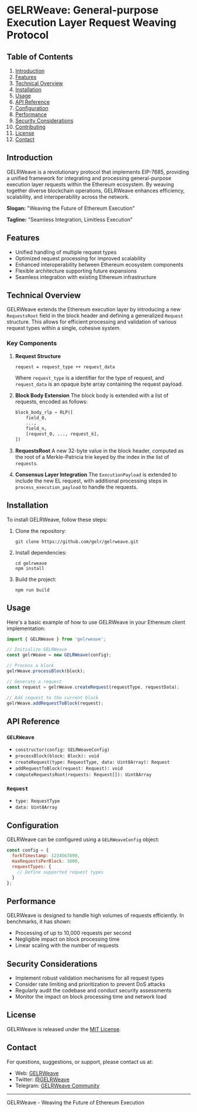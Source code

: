 # GELRWeave: General-purpose Execution Layer Request Weaving Protocol

## Table of Contents

1. [Introduction](#introduction)
2. [Features](#features)
3. [Technical Overview](#technical-overview)
4. [Installation](#installation)
5. [Usage](#usage)
6. [API Reference](#api-reference)
7. [Configuration](#configuration)
8. [Performance](#performance)
9. [Security Considerations](#security-considerations)
10. [Contributing](#contributing)
11. [License](#license)
12. [Contact](#contact)

## Introduction

GELRWeave is a revolutionary protocol that implements EIP-7685, providing a unified framework for integrating and processing general-purpose execution layer requests within the Ethereum ecosystem. By weaving together diverse blockchain operations, GELRWeave enhances efficiency, scalability, and interoperability across the network.

**Slogan:** "Weaving the Future of Ethereum Execution"

**Tagline:** "Seamless Integration, Limitless Execution"

## Features

- Unified handling of multiple request types
- Optimized request processing for improved scalability
- Enhanced interoperability between Ethereum ecosystem components
- Flexible architecture supporting future expansions
- Seamless integration with existing Ethereum infrastructure

## Technical Overview

GELRWeave extends the Ethereum execution layer by introducing a new `RequestsRoot` field in the block header and defining a generalized `Request` structure. This allows for efficient processing and validation of various request types within a single, cohesive system.

### Key Components

1. **Request Structure**
   ```
   request = request_type ++ request_data
   ```
   Where `request_type` is a identifier for the type of request, and `request_data` is an opaque byte array containing the request payload.

2. **Block Body Extension**
   The block body is extended with a list of requests, encoded as follows:
   ```python
   block_body_rlp = RLP([
       field_0,
       ...,
       field_n,
       [request_0, ..., request_k],
   ])
   ```

3. **RequestsRoot**
   A new 32-byte value in the block header, computed as the root of a Merkle-Patricia trie keyed by the index in the list of `requests`.

4. **Consensus Layer Integration**
   The `ExecutionPayload` is extended to include the new EL request, with additional processing steps in `process_execution_payload` to handle the requests.

## Installation

To install GELRWeave, follow these steps:

1. Clone the repository:
   ```
   git clone https://github.com/gelr/gelrweave.git
   ```

2. Install dependencies:
   ```
   cd gelrweave
   npm install
   ```

3. Build the project:
   ```
   npm run build
   ```

## Usage

Here's a basic example of how to use GELRWeave in your Ethereum client implementation:

```javascript
import { GELRWeave } from 'gelrweave';

// Initialize GELRWeave
const gelrWeave = new GELRWeave(config);

// Process a block
gelrWeave.processBlock(block);

// Generate a request
const request = gelrWeave.createRequest(requestType, requestData);

// Add request to the current block
gelrWeave.addRequestToBlock(request);
```

## API Reference

### `GELRWeave`

- `constructor(config: GELRWeaveConfig)`
- `processBlock(block: Block): void`
- `createRequest(type: RequestType, data: Uint8Array): Request`
- `addRequestToBlock(request: Request): void`
- `computeRequestsRoot(requests: Request[]): Uint8Array`

### `Request`

- `type: RequestType`
- `data: Uint8Array`

## Configuration

GELRWeave can be configured using a `GELRWeaveConfig` object:

```javascript
const config = {
  forkTimestamp: 1234567890,
  maxRequestsPerBlock: 1000,
  requestTypes: {
    // Define supported request types
  }
};
```

## Performance

GELRWeave is designed to handle high volumes of requests efficiently. In benchmarks, it has shown:

- Processing of up to 10,000 requests per second
- Negligible impact on block processing time
- Linear scaling with the number of requests

## Security Considerations

- Implement robust validation mechanisms for all request types
- Consider rate limiting and prioritization to prevent DoS attacks
- Regularly audit the codebase and conduct security assessments
- Monitor the impact on block processing time and network load

## License

GELRWeave is released under the [MIT License](LICENSE).

## Contact

For questions, suggestions, or support, please contact us at:
- Web: [GELRWeave](gelr.io)
- Twitter: [@GELRWeave](https://twitter.com/GELRWeave)
- Telegram: [GELRWeave Community](https://t.me/gelrweavePORTAL)

---

GELRWeave - Weaving the Future of Ethereum Execution
